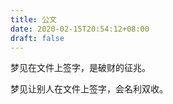 ```yaml
---
title: 公文
date: 2020-02-15T20:54:12+08:00
draft: false
---
```


梦见在文件上签字，是破财的征兆。<br>


梦见让别人在文件上签字，会名利双收。<br>
